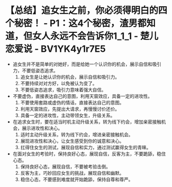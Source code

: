 # 【总结】追女生之前，你必须得明白的四个秘密！ - P1：这4个秘密，渣男都知道，但女人永远不会告诉你1_1_1 - 楚儿恋爱说 - BV1YK4y1r7E5

-   追女生并不是简单的对她好，而是给她一个认识你的机会，展示自信和吸引力，不要低姿态追求。
    1.  追女生是让她认识你的机会，展示自信和吸引力。
    2.  不要持续对对方好，以免被认为变了。
    3.  不要低姿态追求，吸引力意味着强大自信。
-   不要虚伪，直接表达自己的意图，利用天窗效应，具备一定的进攻性。
    1.  不要使用套路或虚伪的情话，直接表达自己的意图。
    2.  利用天窗效应，先提出大请求，再慢慢讨价还价。
    3.  具备一定的进攻性，主动带领女生，升级关系。
-   在追求女生时，要在适当时机主动升级关系，转为线下约会，增加亲密接触机会，展示进攻性和决心。
    1.  适时主动升级关系，转为线下约会，增进亲密接触机会。
    2.  展现进攻性和决心，让女生感受到你的诚意和决心。
    3.  扛得住女生的测试，展现自信和实力，通过测试赢得女生的青睐。
-   在面对女生的考验时，保持良好心态，展现自信，反客为主，不要跪舔，稳住心态。
    1.  保持良好心态，展现自信，不要被考验击倒。
    2.  反客为主，巧妙回应女生的挑战，展现自信和幽默。
    3.  稳住心态，不要感到难度就开始跪舔，保持自尊和尊严。